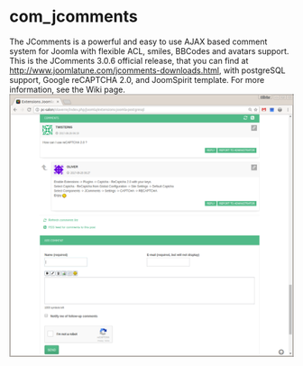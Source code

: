 # com_jcomments
The JComments is a powerful and easy to use AJAX based comment system for Joomla with flexible ACL, smiles, BBCodes and avatars support.
This is the JComments 3.0.6 official release, that you can find at http://www.joomlatune.com/jcomments-downloads.html, with postgreSQL support, Google reCAPTCHA 2.0, and JoomSpirit template.
For more information, see the Wiki page.
![Alt text](Jcomments-reCaptcha.png)
